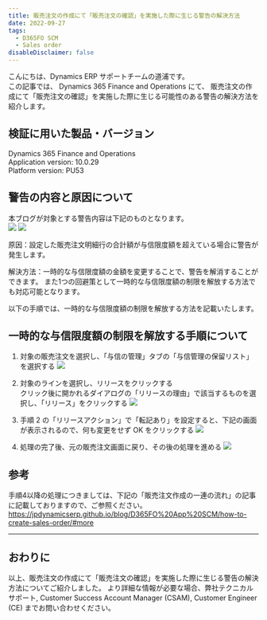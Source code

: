 ```yaml
---
title: 販売注文の作成にて「販売注文の確認」を実施した際に生じる警告の解決方法
date: 2022-09-27
tags:
  - D365FO SCM
  - Sales order
disableDisclaimer: false
---
```


こんにちは、Dynamics ERP サポートチームの道浦です。  
この記事では、 Dynamics 365 Finance and Operations にて、 販売注文の作成にて「販売注文の確認」を実施した際に生じる可能性のある警告の解決方法を紹介します。


<!-- more -->
## 検証に用いた製品・バージョン
Dynamics 365 Finance and Operations      
Application version: 10.0.29  
Platform version: PU53  


## 警告の内容と原因について

本ブログが対象とする警告内容は下記のものとなります。  
    ![](./how-to-resolve-warning-when-confirm-sales-order/warning1.png)
    ![](./how-to-resolve-warning-when-confirm-sales-order/warning2.png)

原因：設定した販売注文明細行の合計額が与信限度額を超えている場合に警告が発生します。

解決方法：一時的な与信限度額の金額を変更することで、警告を解消することができます。
また1つの回避策として一時的な与信限度額の制限を解放する方法でも対応可能となります。

以下の手順では、一時的な与信限度額の制限を解放する方法を記載いたします。


## 一時的な与信限度額の制限を解放する手順について

1. 対象の販売注文を選択し、「与信の管理」タブの「与信管理の保留リスト」を選択する
   ![](./how-to-resolve-warning-when-confirm-sales-order/step1.png)

2. 対象のラインを選択し、リリースをクリックする  
    クリック後に開かれるダイアログの「リリースの理由」で該当するものを選択し、「リリース」をクリックする
   ![](./how-to-resolve-warning-when-confirm-sales-order/step2.png)


3. 手順 2 の「リリースアクション」で「転記あり」を設定すると、下記の画面が表示されるので、何も変更をせず OK をクリックする
   ![](./how-to-resolve-warning-when-confirm-sales-order/step3.png)

4. 処理の完了後、元の販売注文画面に戻り、その後の処理を進める
   ![](./how-to-resolve-warning-when-confirm-sales-order/step4.png)



## 参考
手順4以降の処理につきましては、下記の「販売注文作成の一連の流れ」の記事に記載しておりますので、ご参照ください。
https://jpdynamicserp.github.io/blog/D365FO%20App%20SCM/how-to-create-sales-order/#more



---
## おわりに  
以上、販売注文の作成にて「販売注文の確認」を実施した際に生じる警告の解決方法についてご紹介しました。
より詳細な情報が必要な場合、弊社テクニカルサポート, Customer Success Account Manager (CSAM), Customer Engineer (CE) までお問い合わせください。
